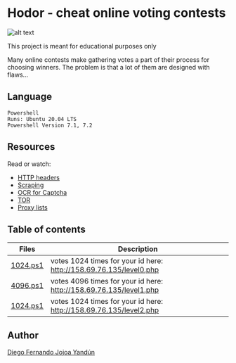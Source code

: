 # Hodor - cheat online voting contests

![alt text](https://s3.amazonaws.com/intranet-projects-files/holbertonschool-higher-level_programming+/261/giphy_hodor.gif)

This project is meant for educational purposes only

Many online contests make gathering votes a part of their process for choosing winners. The problem is that a lot of them are designed with flaws…

## Language
    Powershell
    Runs: Ubuntu 20.04 LTS
    Powershell Version 7.1, 7.2

## Resources
Read or watch:

* [HTTP headers](https://www.techopedia.com/definition/27178/http-header#:~:text=HTTP%20headers%20are%20the%20name,Hypertext%20Transfer%20Protocol%20(HTTP).&text=HTTP%20headers%20are%20an%20integral,Web%20server%20and%20a%20client.)
* [Scraping](https://www.google.com/search?q=web+scraping)
* [OCR for Captcha](https://webscraping.com/blog/Solving-CAPTCHA/)
* [TOR](https://es.wikipedia.org/wiki/Tor_(red_de_anonimato))
* [Proxy lists](https://www.google.com/search?q=proxy+lists)

## Table of contents

Files | Description
----- | -----------
[1024.ps1](./level0/1024.ps1) | votes 1024 times for your id here: http://158.69.76.135/level0.php
[4096.ps1](./level1/4096.ps1) | votes 4096 times for your id here: http://158.69.76.135/level1.php
[1024.ps1](./level2/1024.ps1) | votes 1024 times for your id here: http://158.69.76.135/level2.php

## Author

[Diego Fernando Jojoa Yandún](https://github.com/diegojojoayandun)
